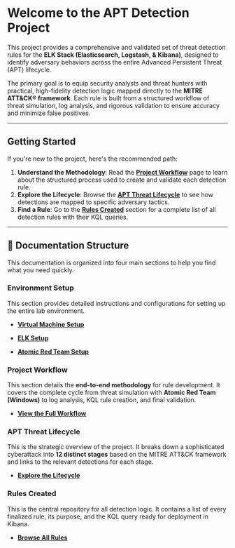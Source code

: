 # Welcome to the APT Detection Project

This project provides a comprehensive and validated set of threat detection rules for the **ELK Stack (Elasticsearch, Logstash, & Kibana)**, designed to identify adversary behaviors across the entire Advanced Persistent Threat (APT) lifecycle.



The primary goal is to equip security analysts and threat hunters with practical, high-fidelity detection logic mapped directly to the **MITRE ATT&CK® framework**. Each rule is built from a structured workflow of threat simulation, log analysis, and rigorous validation to ensure accuracy and minimize false positives.

---

## Getting Started

If you're new to the project, here's the recommended path:


1.  **Understand the Methodology**: Read the **[Project Workflow](overall_workflow.md)** page to learn about the structured process used to create and validate each detection rule.
2.  **Explore the Lifecycle**: Browse the **[APT Threat Lifecycle](apt_lifecycle.md)** to see how detections are mapped to specific adversary tactics.
3.  **Find a Rule**: Go to the **[Rules Created](rules.md)** section for a complete list of all detection rules with their KQL queries.

---

## 📖 Documentation Structure

This documentation is organized into four main sections to help you find what you need quickly.

### Environment Setup
This section provides detailed instructions and configurations for setting up the entire lab environment.

* **[Virtual Machine Setup](setup/vm_setup.md)**

* **[ELK Setup](setup/elk_setup.md)**

* **[Atomic Red Team Setup](setup/art_setup.md)**

### Project Workflow
This section details the **end-to-end methodology** for rule development. It covers the complete cycle from threat simulation with **Atomic Red Team (Windows)** to log analysis, KQL rule creation, and final validation.

* **[View the Full Workflow](overall_workflow.md)**

### APT Threat Lifecycle
This is the strategic overview of the project. It breaks down a sophisticated cyberattack into **12 distinct stages** based on the MITRE ATT&CK framework and links to the relevant detections for each stage.

* **[Explore the Lifecycle](apt_lifecycle.md)**

### Rules Created
This is the central repository for all detection logic. It contains a list of every finalized rule, its purpose, and the KQL query ready for deployment in Kibana.

* **[Browse All Rules](rules.md)**

